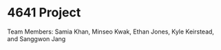 # 4641 Project

Team Members: Samia Khan, Minseo Kwak, Ethan Jones, Kyle Keirstead, and Sanggwon Jang


